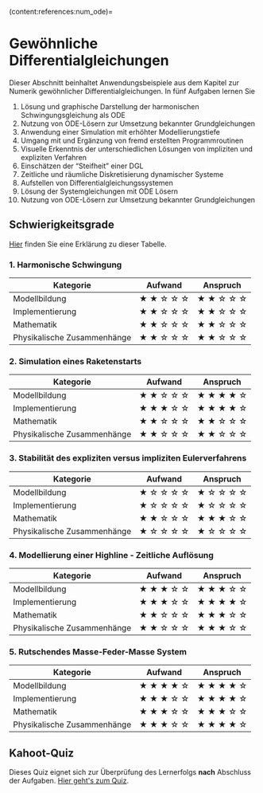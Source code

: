 (content:references:num_ode)=
# Gewöhnliche Differentialgleichungen

Dieser Abschnitt beinhaltet Anwendungsbeispiele aus dem Kapitel zur Numerik gewöhnlicher Differentialgleichungen. In fünf Aufgaben lernen Sie

1. Lösung und graphische Darstellung der harmonischen Schwingungsgleichung als ODE
2. Nutzung von ODE-Lösern zur Umsetzung bekannter Grundgleichungen
3. Anwendung einer Simulation mit erhöhter Modellierungstiefe
4. Umgang mit und Ergänzung von fremd erstellten Programmroutinen
5. Visuelle Erkenntnis der unterschiedlichen Lösungen von impliziten und expliziten Verfahren
6. Einschätzen der “Steifheit” einer DGL
7. Zeitliche und räumliche Diskretisierung dynamischer Systeme
8. Aufstellen von Differentialgleichungssystemen
9. Lösung der Systemgleichungen mit ODE Lösern
10. Nutzung von ODE-Lösern zur Umsetzung bekannter Grundgleichungen

## Schwierigkeitsgrade
[Hier](content:references:schwierigkeitsgrade) finden Sie eine Erklärung zu dieser Tabelle.

### 1. Harmonische Schwingung

|Kategorie|Aufwand|Anspruch|
|---|---|---|
|Modellbildung|&#9733; &#9733; &#9734; &#9734; &#9734; |&#9733; &#9733; &#9734; &#9734; &#9734; |
|Implementierung|&#9733; &#9733; &#9734; &#9734; &#9734; |&#9733; &#9733; &#9734; &#9734; &#9734; |
|Mathematik|&#9733; &#9733; &#9734; &#9734; &#9734; |&#9733; &#9733; &#9734; &#9734; &#9734;|
|Physikalische Zusammenhänge|&#9733; &#9733; &#9734; &#9734; &#9734;|&#9733; &#9733; &#9734; &#9734; &#9734; |

### 2. Simulation eines Raketenstarts

|Kategorie|Aufwand|Anspruch|
|---|---|---|
|Modellbildung|&#9733; &#9733; &#9734; &#9734; &#9734; |&#9733; &#9733; &#9733; &#9733; &#9734; |
|Implementierung|&#9733; &#9733; &#9733; &#9734; &#9734;|&#9733; &#9733; &#9733; &#9733; &#9734;|
|Mathematik|&#9733; &#9733; &#9734; &#9734; &#9734; |&#9733; &#9733; &#9734; &#9734; &#9734;|
|Physikalische Zusammenhänge|&#9733; &#9733; &#9734; &#9734; &#9734;|&#9733; &#9733; &#9734; &#9734; &#9734; |

### 3. Stabilität des expliziten versus impliziten Eulerverfahrens

|Kategorie|Aufwand|Anspruch|
|---|---|---|
|Modellbildung|&#9733; &#9734; &#9734; &#9734; &#9734; |&#9733; &#9734; &#9734; &#9734; &#9734; |
|Implementierung|&#9733; &#9734; &#9734; &#9734; &#9734;|&#9733; &#9734; &#9734; &#9734; &#9734;|
|Mathematik|&#9733; &#9733; &#9734; &#9734; &#9734; |&#9733; &#9733; &#9733; &#9734; &#9734;|
|Physikalische Zusammenhänge|&#9733; &#9734; &#9734; &#9734; &#9734;|&#9733; &#9734; &#9734; &#9734; &#9734; |

### 4. Modellierung einer Highline - Zeitliche Auflösung

|Kategorie|Aufwand|Anspruch|
|---|---|---|
|Modellbildung|&#9733; &#9733; &#9733; &#9734; &#9734; |&#9733; &#9733; &#9733; &#9734; &#9734; |
|Implementierung|&#9733; &#9733; &#9733; &#9734; &#9734;|&#9733; &#9733; &#9733; &#9733; &#9734;|
|Mathematik|&#9733; &#9733; &#9734; &#9734; &#9734; |&#9733; &#9733; &#9733; &#9734; &#9734;|
|Physikalische Zusammenhänge|&#9733; &#9733; &#9734; &#9734; &#9734;|&#9733; &#9733; &#9733; &#9734; &#9734; |

### 5. Rutschendes Masse-Feder-Masse System

|Kategorie|Aufwand|Anspruch|
|---|---|---|
|Modellbildung|&#9733; &#9733; &#9733; &#9733; &#9734; |&#9733; &#9733; &#9733; &#9733; &#9734; |
|Implementierung|&#9733; &#9733; &#9733; &#9734; &#9734;|&#9733; &#9733; &#9733; &#9733; &#9734;|
|Mathematik|&#9733; &#9733; &#9733; &#9734; &#9734; |&#9733; &#9733; &#9733; &#9734; &#9734;|
|Physikalische Zusammenhänge|&#9733; &#9733; &#9733; &#9734; &#9734;|&#9733; &#9733; &#9733; &#9733; &#9734; |

## Kahoot-Quiz

Dieses Quiz eignet sich zur Überprüfung des Lernerfolgs **nach** Abschluss der Aufgaben. [Hier geht's zum Quiz](https://create.kahoot.it/share/gewohnliche-differentialgleichungen-offentlich/4581bf8b-fb7d-4021-8e9b-ba2a0eb1ba3f).

